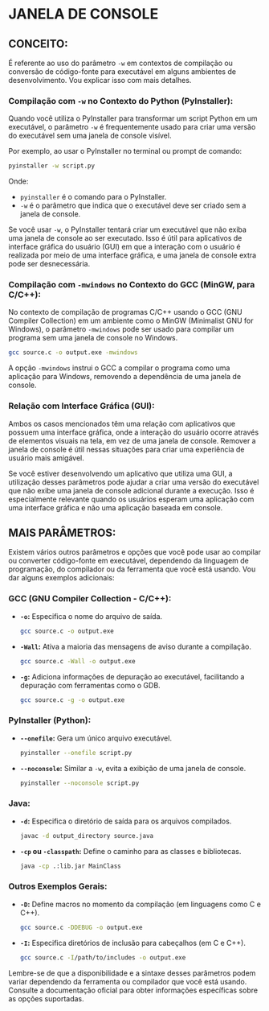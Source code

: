 # JANELA DE CONSOLE
## CONCEITO:
É referente ao uso do parâmetro `-w` em contextos de compilação ou conversão de código-fonte para executável em alguns ambientes de desenvolvimento. Vou explicar isso com mais detalhes.

### Compilação com `-w` no Contexto do Python (PyInstaller):
Quando você utiliza o PyInstaller para transformar um script Python em um executável, o parâmetro `-w` é frequentemente usado para criar uma versão do executável sem uma janela de console visível.

Por exemplo, ao usar o PyInstaller no terminal ou prompt de comando:

```bash
pyinstaller -w script.py
```

Onde:
- `pyinstaller` é o comando para o PyInstaller.
- `-w` é o parâmetro que indica que o executável deve ser criado sem a janela de console.

Se você usar `-w`, o PyInstaller tentará criar um executável que não exiba uma janela de console ao ser executado. Isso é útil para aplicativos de interface gráfica do usuário (GUI) em que a interação com o usuário é realizada por meio de uma interface gráfica, e uma janela de console extra pode ser desnecessária.

### Compilação com `-mwindows` no Contexto do GCC (MinGW, para C/C++):
No contexto de compilação de programas C/C++ usando o GCC (GNU Compiler Collection) em um ambiente como o MinGW (Minimalist GNU for Windows), o parâmetro `-mwindows` pode ser usado para compilar um programa sem uma janela de console no Windows.

```bash
gcc source.c -o output.exe -mwindows
```

A opção `-mwindows` instrui o GCC a compilar o programa como uma aplicação para Windows, removendo a dependência de uma janela de console.

### Relação com Interface Gráfica (GUI):
Ambos os casos mencionados têm uma relação com aplicativos que possuem uma interface gráfica, onde a interação do usuário ocorre através de elementos visuais na tela, em vez de uma janela de console. Remover a janela de console é útil nessas situações para criar uma experiência de usuário mais amigável.

Se você estiver desenvolvendo um aplicativo que utiliza uma GUI, a utilização desses parâmetros pode ajudar a criar uma versão do executável que não exibe uma janela de console adicional durante a execução. Isso é especialmente relevante quando os usuários esperam uma aplicação com uma interface gráfica e não uma aplicação baseada em console.

## MAIS PARÂMETROS:
Existem vários outros parâmetros e opções que você pode usar ao compilar ou converter código-fonte em executável, dependendo da linguagem de programação, do compilador ou da ferramenta que você está usando. Vou dar alguns exemplos adicionais:

### GCC (GNU Compiler Collection - C/C++):
- **`-o`:** Especifica o nome do arquivo de saída.
  ```bash
  gcc source.c -o output.exe
  ```

- **`-Wall`:** Ativa a maioria das mensagens de aviso durante a compilação.
  ```bash
  gcc source.c -Wall -o output.exe
  ```

- **`-g`:** Adiciona informações de depuração ao executável, facilitando a depuração com ferramentas como o GDB.
  ```bash
  gcc source.c -g -o output.exe
  ```

### PyInstaller (Python):
- **`--onefile`:** Gera um único arquivo executável.
  ```bash
  pyinstaller --onefile script.py
  ```

- **`--noconsole`:** Similar a `-w`, evita a exibição de uma janela de console.
  ```bash
  pyinstaller --noconsole script.py
  ```

### Java:
- **`-d`:** Especifica o diretório de saída para os arquivos compilados.
  ```bash
  javac -d output_directory source.java
  ```

- **`-cp` ou `-classpath`:** Define o caminho para as classes e bibliotecas.
  ```bash
  java -cp .:lib.jar MainClass
  ```

### Outros Exemplos Gerais:
- **`-D`:** Define macros no momento da compilação (em linguagens como C e C++).
  ```bash
  gcc source.c -DDEBUG -o output.exe
  ```

- **`-I`:** Especifica diretórios de inclusão para cabeçalhos (em C e C++).
  ```bash
  gcc source.c -I/path/to/includes -o output.exe
  ```

Lembre-se de que a disponibilidade e a sintaxe desses parâmetros podem variar dependendo da ferramenta ou compilador que você está usando. Consulte a documentação oficial para obter informações específicas sobre as opções suportadas.